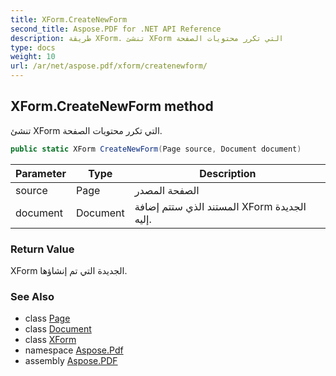 ```yaml
---
title: XForm.CreateNewForm
second_title: Aspose.PDF for .NET API Reference
description: طريقة XForm. تنشئ XForm التي تكرر محتويات الصفحة
type: docs
weight: 10
url: /ar/net/aspose.pdf/xform/createnewform/
---
```

## XForm.CreateNewForm method

تنشئ XForm التي تكرر محتويات الصفحة.

```csharp
public static XForm CreateNewForm(Page source, Document document)
```

| Parameter | Type | Description |
| --- | --- | --- |
| source | Page | الصفحة المصدر |
| document | Document | المستند الذي ستتم إضافة XForm الجديدة إليه. |

### Return Value

XForm الجديدة التي تم إنشاؤها.

### See Also

* class [Page](../../page/)
* class [Document](../../document/)
* class [XForm](../)
* namespace [Aspose.Pdf](../../../aspose.pdf/)
* assembly [Aspose.PDF](../../../)